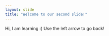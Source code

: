 ```yaml
---
layout: slide
title: "Welcome to our second slide!"
---
```

Hi, I am learning :)
Use the left arrow to go back!
